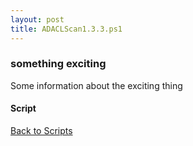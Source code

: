 ```yaml
---
layout: post
title: ADACLScan1.3.3.ps1
---
```


### something exciting

Some information about the exciting thing

#### Script

<script src="https://gist-it.appspot.com/github.com/BanterBoy/scripts-blog/blob/master/PowerShell/scripts/activeDirectory/ADACLScan1.3.3.ps1" crossorigin="anonymous"></script>

<a href="/menu/_pages/scripts.html">Back to Scripts</a>
